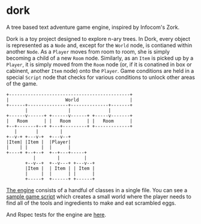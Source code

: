 dork
====

A tree based text adventure game engine, inspired by Infocom's Zork.

Dork is a toy project designed to explore n-ary trees.  In Dork, every object is represented as a `Node` and, except for the `World` node, is contianed within another `Node`.  As a `Player` moves from room to room, she is simply becoming a child of a new `Room` node.  Similarly, as an `Item` is picked up by a `Player`, it is simply moved from the `Room` node (or, if it is conatined in box or cabinent, another `Item` node) onto the `Player`.  Game conditions are held in a special `Script` node that checks for various conditions to unlock other areas of the game.

```
+---------------------------------------------+
|                     World                   |
+------+---------------+--------------+-------+
       |               |              |        
+------v------+ +------v------+ +-----v-------+
|   Room      | |   Room      | |   Room      |
+--+-------+--+ +---+---------+ +-------------+
   |       |        |                          
+--v-+ +---v-+  +---v--+                       
|Item| |Item |  |Player|                       
|    | |     |  |      |                       
+----+ +--+--+  +--+---+-----+                 
          |        |         |                 
       +--v--+  +--v---+ +---v--+              
       |Item |  | Item | | Item |              
       |     |  |      | |      |              
       +-----+  +------+ +------+          
```

[The engine](https://github.com/codyduval/dork/blob/master/lib/dork.rb) consists of a handful of classes in a single file.  You can see a [sample game script](https://github.com/codyduval/dork/blob/master/game_scripts/sample.yml) which creates a small world where the player needs to find all of the tools and ingredients to make and eat scrambled eggs.

And Rspec tests for the engine are [here](https://github.com/codyduval/dork/blob/master/spec/lib/dork_spec.rb).
